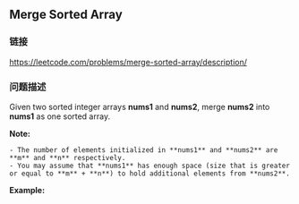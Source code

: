 ## Merge Sorted Array  
### 链接  
https://leetcode.com/problems/merge-sorted-array/description/  
### 问题描述
Given two sorted integer arrays **nums1** and **nums2**, merge **nums2** into **nums1** as one sorted array.

**Note:**

	- The number of elements initialized in **nums1** and **nums2** are **m** and **n** respectively.
	- You may assume that **nums1** has enough space (size that is greater or equal to **m** + **n**) to hold additional elements from **nums2**.

**Example:**
